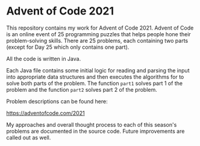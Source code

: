 # Advent of Code 2021

This repository contains my work for Advent of Code 2021. Advent of Code is an online event of 25 programming puzzles that helps people hone their problem-solving skills. There are 25 problems, each containing two parts (except for Day 25 which only contains one part).

All the code is written in Java.

Each Java file contains some initial logic for reading and parsing the input into appropriate data structures and then executes the algorithms for to solve both parts of the problem. The function `part1` solves part 1 of the problem and the function `part2` solves part 2 of the problem.

Problem descriptions can be found here:

https://adventofcode.com/2021

My approaches and overall thought process to each of this season's problems are documented in the source code. Future improvements are called out as well.
